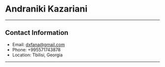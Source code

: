 # Andraniki Kazariani
---
## Contact Information
- Email: dxfana@gmail.com
- Phone: +995571743878
- Location: Tbilisi, Georgia
---
